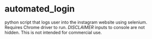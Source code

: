 # automated_login
python script that logs user into the instagram website using selenium.
Requires Chrome driver to run.
*DISCLAIMER* inputs to console are not hidden. 
This is not intended for commercial use.
